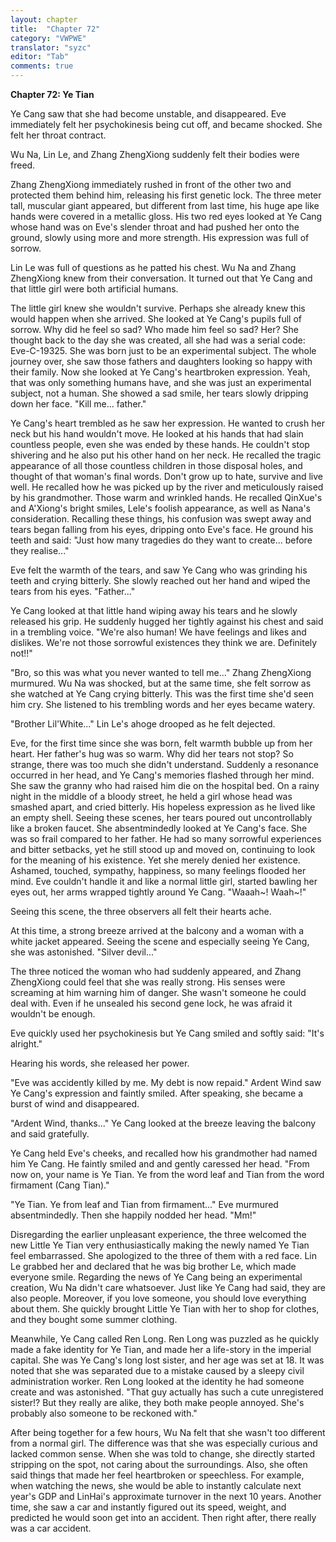 ```yaml
---
layout: chapter
title:  "Chapter 72"
category: "VWPWE"
translator: "syzc"
editor: "Tab"
comments: true
---
```


**Chapter 72: Ye Tian**
 
Ye Cang saw that she had become unstable, and disappeared. Eve immediately felt her psychokinesis being cut off, and became shocked. She felt her throat contract.
 
Wu Na, Lin Le, and Zhang ZhengXiong suddenly felt their bodies were freed.
 
Zhang ZhengXiong immediately rushed in front of the other two and protected them behind him, releasing his first genetic lock. The three meter tall, muscular giant appeared, but different from last time, his huge ape like hands were covered in a metallic gloss. His two red eyes looked at Ye Cang whose hand was on Eve's slender throat and had pushed her onto the ground, slowly using more and more strength. His expression was full of sorrow.
 
Lin Le was full of questions as he patted his chest. Wu Na and Zhang ZhengXiong knew from their conversation. It turned out that Ye Cang and that little girl were both artificial humans.
 
The little girl knew she wouldn't survive. Perhaps she already knew this would happen when she arrived. She looked at Ye Cang's pupils full of sorrow. Why did he feel so sad? Who made him feel so sad? Her? She thought back to the day she was created, all she had was a serial code: Eve-C-19325. She was born just to be an experimental subject. The whole journey over, she saw those fathers and daughters looking so happy with their family. Now she looked at Ye Cang's heartbroken expression. Yeah, that was only something humans have, and she was just an experimental subject, not a human. She showed a sad smile, her tears slowly dripping down her face. "Kill me... father." 
 
Ye Cang's heart trembled as he saw her expression. He wanted to crush her neck but his hand wouldn't move. He looked at his hands that had slain countless people, even she was ended by these hands. He couldn't stop shivering and he also put his other hand on her neck. He recalled the tragic appearance of all those countless children in those disposal holes, and thought of that woman's final words. Don't grow up to hate, survive and live well. He recalled how he was picked up by the river and meticulously raised by his grandmother. Those warm and wrinkled hands. He recalled QinXue's and A'Xiong's bright smiles, Lele's foolish appearance, as well as Nana's consideration. Recalling these things, his confusion was swept away and tears began falling from his eyes, dripping onto Eve's face. He ground his teeth and said: "Just how many tragedies do they want to create... before they realise..."
 
Eve felt the warmth of the tears, and saw Ye Cang who was grinding his teeth and crying bitterly. She slowly reached out her hand and wiped the tears from his eyes. "Father..."
 
Ye Cang looked at that little hand wiping away his tears and he slowly released his grip. He suddenly hugged her tightly against his chest and said in a trembling voice. "We're also human! We have feelings and likes and dislikes. We're not those sorrowful existences they think we are. Definitely not!!" 
 
"Bro, so this was what you never wanted to tell me..." Zhang ZhengXiong murmured. Wu Na was shocked, but at the same time, she felt sorrow as she watched at Ye Cang crying bitterly. This was the first time she'd seen him cry. She listened to his trembling words and her eyes became watery. 
 
"Brother Lil'White..." Lin Le's ahoge drooped as he felt dejected.
 
Eve, for the first time since she was born, felt warmth bubble up from her heart. Her father's hug was so warm. Why did her tears not stop? So strange, there was too much she didn't understand. Suddenly a resonance occurred in her head, and Ye Cang's memories flashed through her mind. She saw the granny who had raised him die on the hospital bed. On a rainy night in the middle of a bloody street, he held a girl whose head was smashed apart, and cried bitterly. His hopeless expression as he lived like an empty shell. Seeing these scenes, her tears poured out uncontrollably like a broken faucet. She absentmindedly looked at Ye Cang's face. She was so frail compared to her father. He had so many sorrowful experiences and bitter setbacks, yet he still stood up and moved on, continuing to look for the meaning of his existence. Yet she merely denied her existence. Ashamed, touched, sympathy, happiness, so many feelings flooded her mind. Eve couldn't handle it and like a normal little girl, started bawling her eyes out, her arms wrapped tightly around Ye Cang. "Waaah~! Waah~!"
 
Seeing this scene, the three observers all felt their hearts ache.
 
At this time, a strong breeze arrived at the balcony and a woman with a white jacket appeared. Seeing the scene and especially seeing Ye Cang, she was astonished. "Silver devil..."
 
The three noticed the woman who had suddenly appeared, and Zhang ZhengXiong could feel that she was really strong. His senses were screaming at him warning him of danger. She wasn't someone he could deal with. Even if he unsealed his second gene lock, he was afraid it wouldn't be enough.
 
Eve quickly used her psychokinesis but Ye Cang smiled and softly said: "It's alright."
 
Hearing his words, she released her power.
 
"Eve was accidently killed by me. My debt is now repaid." Ardent Wind saw Ye Cang's expression and faintly smiled. After speaking, she became a burst of wind and disappeared. 
 
"Ardent Wind, thanks..." Ye Cang looked at the breeze leaving the balcony and said gratefully.
 
Ye Cang held Eve's cheeks, and recalled how his grandmother had named him Ye Cang. He faintly smiled and and gently caressed her head. "From now on, your name is Ye Tian. Ye from the word leaf and Tian from the word firmament (Cang Tian)."
 
"Ye Tian. Ye from leaf and Tian from firmament..." Eve murmured absentmindedly. Then she happily nodded her head. "Mm!"
 
Disregarding the earlier unpleasant experience, the three welcomed the new Little Ye Tian very enthusiastically making the newly named Ye Tian feel embarrassed. She apologized to the three of them with a red face. Lin Le grabbed her and declared that he was big brother Le, which made everyone smile. Regarding the news of Ye Cang being an experimental creation, Wu Na didn't care whatsoever. Just like Ye Cang had said, they are also people. Moreover, if you love someone, you should love everything about them. She quickly brought Little Ye Tian with her to shop for clothes, and they bought some summer clothing.
 
Meanwhile, Ye Cang called Ren Long. Ren Long was puzzled as he quickly made a fake identity for Ye Tian, and made her a life-story in the imperial capital. She was Ye Cang's long lost sister, and her age was set at 18. It was noted that she was separated due to a mistake caused by a sleepy civil administration worker. Ren Long looked at the identity he had someone create and was astonished. "That guy actually has such a cute unregistered sister!? But they really are alike, they both make people annoyed. She's probably also someone to be reckoned with."
 
After being together for a few hours, Wu Na felt that she wasn't too different from a normal girl. The difference was that she was especially curious and lacked common sense. When she was told to change, she directly started stripping on the spot, not caring about the surroundings. Also, she often said things that made her feel heartbroken or speechless. For example, when watching the news, she would be able to instantly calculate next year's GDP and LinHai's approximate turnover in the next 10 years. Another time, she saw a car and instantly figured out its speed, weight, and predicted he would soon get into an accident. Then right after, there really was a car accident.

